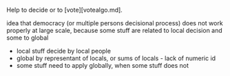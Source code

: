Help to decide or to [vote][votealgo.md].

idea that democracy (or multiple persons decisional process) does not work properly at large scale, because some stuff are related to local decision and some to global
  - local stuff decide by local people
  - global by representant of locals, or sums of locals - lack of numeric id
  - some stuff need to apply globally, when some stuff does not



